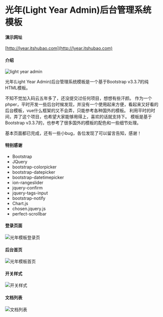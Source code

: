 # 光年(Light Year Admin)后台管理系统模板

#### 演示网址
[http://lyear.itshubao.com](http://lyear.itshubao.com)

#### 介绍
![light year admin](https://images.gitee.com/uploads/images/2019/0314/224956_3eb2a29a_82992.png "未命名-1.png")

光年(Light Year Admin)后台管理系统模板是一个基于Bootstrap v3.3.7的纯HTML模板。

不知不觉加入码云五年多了，还没提交过任何项目，想想有些汗颜。
作为一个phper，平时开发一些后台时候发现，并没有一个使用起来方便，看起来又好看的后台模板，vue什么框架的又不会弄，只能参考各种国外的模板。
利用平时的时间，弄了这个项目，也希望大家能够用得上，喜欢的话就支持下。
模板是基于Bootstrap v3.3.7的，也参考了很多国外的模板的配色和一些细节处理。

基本页面都已完成，还有一些小bug，各位发现了可以留言告知，感谢！

#### 特别感谢
- Bootstrap
- JQuery
- bootstrap-colorpicker
- bootstrap-datepicker
- bootstrap-datetimepicker
- ion-rangeslider
- jquery-confirm
- jquery-tags-input
- bootstrap-notify
- Chart.js
- chosen.jquery.js
- perfect-scrollbar

#### 登录页面
![光年模板登录页](https://images.gitee.com/uploads/images/2019/0316/223413_a840c9c2_82992.png "登录页面 - 光年(LightYear)后台管理系统模板.png")

#### 后台首页
![光年模板首页](https://images.gitee.com/uploads/images/2019/0314/231617_c0900993_82992.png "首页 - 光年(LightYear)后台管理系统模板.png")

#### 开关样式
![开关样式](https://images.gitee.com/uploads/images/2019/0316/224100_4a8494eb_82992.png "开关 - 光年(LightYear)后台管理系统模板.png")

#### 文档列表
![文档列表](https://images.gitee.com/uploads/images/2019/0316/223923_60231d3e_82992.png "文档列表 - 光年(LightYear)后台管理系统模板.png")